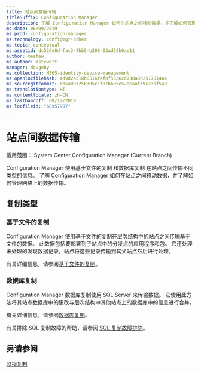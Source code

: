 ```yaml
---
title: 站点间数据传输
titleSuffix: Configuration Manager
description: 了解 Configuration Manager 如何在站点之间移动数据，并了解如何管理网络上的数据传输。
ms.date: 08/09/2019
ms.prod: configuration-manager
ms.technology: configmgr-other
ms.topic: conceptual
ms.assetid: dc526e8d-fac3-4bb5-b206-03ad29b0ae11
author: mestew
ms.author: mstewart
manager: dougeby
ms.collection: M365-identity-device-management
ms.openlocfilehash: 4d9d2a318b6516fef8f5336cd738a3d2517014a4
ms.sourcegitcommit: 6b5a003256305c1f0cb605e52aeaaf19c23af5a9
ms.translationtype: HT
ms.contentlocale: zh-CN
ms.lasthandoff: 08/12/2019
ms.locfileid: "68957907"
---
```

# <a name="data-transfers-between-sites"></a>站点间数据传输

适用范围：  System Center Configuration Manager (Current Branch)

Configuration Manager 使用基于文件的复制  和数据库复制  在站点之间传输不同类型的信息。 了解 Configuration Manager 如何在站点之间移动数据，并了解如何管理网络上的数据传输。  

## <a name="types-of-replication"></a>复制类型

### <a name="a-namebkmk_fileroute--file-based-replication"></a><a name="bkmk_fileroute" /> 基于文件的复制

Configuration Manager 使用基于文件的复制在层次结构中的站点之间传输基于文件的数据。 此数据包括要部署到子站点中的分发点的应用程序和包。 它还处理未处理的发现数据记录，站点将这些记录传输到其父站点然后进行处理。  

有关详细信息，请参阅[基于文件的复制](/sccm/core/plan-design/hierarchy/file-based-replication)。

### <a name="a-namebkmk_dbrep--database-replication"></a><a name="bkmk_dbrep" /> 数据库复制

Configuration Manager 数据库复制使用 SQL Server 来传输数据。 它使用此方法将其站点数据库中的更改与层次结构中其他站点上的数据库中的信息进行合并。

有关详细信息，请参阅[数据库复制](/sccm/core/plan-design/hierarchy/database-replication)。

有关排除 SQL 复制故障的帮助，请参阅 [SQL 复制故障排除](/sccm/core/servers/manage/replication/overview)。

## <a name="see-also"></a>另请参阅

[监视复制](/sccm/core/servers/manage/monitor-replication)
